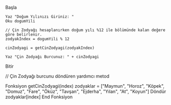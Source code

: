 Başla

    Yaz "Doğum Yılınızı Giriniz: "
    Oku dogumYili

    // Çin Zodyağı hesaplanırken doğum yılı %12 ile bölümünde kalan değere göre belirlenir.
    zodyakIndex = dogumYili % 12

    cinZodyagi = getCinZodyagi(zodyakIndex)

    Yaz "Çin Zodyağı Burcunuz: " + cinZodyagi

Bitir

// Çin Zodyağı burcunu döndüren yardımcı metod

Fonksiyon getCinZodyagi(index)
    zodyaklar = ["Maymun", "Horoz", "Köpek", "Domuz", "Fare", "Öküz", "Tavşan", "Ejderha", "Yılan", "At", "Koyun"]
    Döndür zodyaklar[index]
End Fonksiyon
